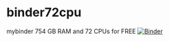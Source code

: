 # binder72cpu
mybinder 754 GB RAM and 72 CPUs for FREE
[![Binder](https://mybinder.org/badge_logo.svg)](https://mybinder.org/v2/git/https%3A%2F%2Fgithub.com%2Fkdgiuedhei%2Fbinder72cpu.git/main)
